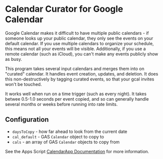 # Calendar Curator for Google Calendar

Google Calendar makes it difficult to have multiple public
calendars - if someone looks up your public calendar, they
only see the events on your default calendar. If you use
multiple calendars to organize your schedule, this means
not all your events will be visible. Additionally, if you
use a remote calendar (such as iCloud), you can't make any
events publicly show as busy.

This program takes several input calendars and merges them
into on "curated" calendar. It handles event creation, updates,
and deletion. It does this non-destructively by tagging curated
events, so that your gcal invites won't be touched.

It works well when run on a time trigger (such as every night).
It takes betwee 0.5-1.0 seconds per event copied, and so can
generally handle several months or weeks before running into rate limits.

## Configuration

- `daysToCopy` - how far ahead to look from the current date
- `cal_default` - GAS `Calendar` object to copy to
- `cals` - an array of GAS `Calendar` objects to copy from

See the Apps Script [CalendarApp Documentation](https://developers.google.com/apps-script/reference/calendar/calendar-app) for more information.
